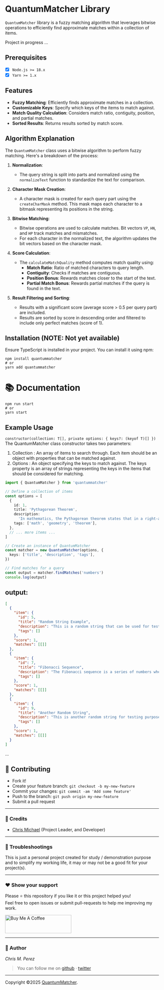 # QuantumMatcher Library

`QuantumMatcher` library is a fuzzy matching algorithm that leverages bitwise operations to efficiently find approximate matches within a collection of items.

Project in progress ...

## Prerequisites

- [x] `Node.js >= 18.x`
- [x] `Yarn >= 1.x`

## Features

- **Fuzzy Matching**: Efficiently finds approximate matches in a collection.
- **Customizable Keys**: Specify which keys of the items to match against.
- **Match Quality Calculation**: Considers match ratio, contiguity, position, and partial matches.
- **Sorted Results**: Returns results sorted by match score.

## Algorithm Explanation

The `QuantumMatcher` class uses a bitwise algorithm to perform fuzzy matching. Here's a breakdown of the process:

1. **Normalization**:

   - The query string is split into parts and normalized using the `normalizeText` function to standardize the text for comparison.

2. **Character Mask Creation**:

   - A character mask is created for each query part using the `createCharMask` method. This mask maps each character to a bitmask representing its positions in the string.

3. **Bitwise Matching**:

   - Bitwise operations are used to calculate matches. Bit vectors `VP`, `HN`, and `HP` track matches and mismatches.
   - For each character in the normalized text, the algorithm updates the bit vectors based on the character mask.

4. **Score Calculation**:

   - The `calculateMatchQuality` method computes match quality using:
     - **Match Ratio**: Ratio of matched characters to query length.
     - **Contiguity**: Checks if matches are contiguous.
     - **Position Bonus**: Rewards matches closer to the start of the text.
     - **Partial Match Bonus**: Rewards partial matches if the query is found in the text.

5. **Result Filtering and Sorting**:
   - Results with a significant score (average score > 0.5 per query part) are included.
   - Results are sorted by score in descending order and filtered to include only perfect matches (score of 1).

## Installation (NOTE: Not yet available)

Ensure TypeScript is installed in your project. You can install it using npm:

```shell
npm install quantummatcher
# or
yarn add quantummatcher
```

# 📚 Documentation

```shell
npm run start
# or
yarn start
```

## Example Usage

`constructor(collection: T[], private options: { keys?: (keyof T)[] })`
The QuantumMatcher class constructor takes two parameters:

1. Collection : An array of items to search through. Each item should be an object with properties that can be matched against.
2. Options : An object specifying the keys to match against. The keys property is an array of strings representing the keys in the items that should be considered for matching.

```typescript
import { QuantumMatcher } from 'quantummatcher'

// Define a collection of items
const options = [
  {
    id: 1,
    title: 'Pythagorean Theorem',
    description:
      'In mathematics, the Pythagorean theorem states that in a right-angled triangle, the square of the hypotenuse is equal to the sum of the squares of the other two sides.',
    tags: ['math', 'geometry', 'theorem'],
  },
  // ... more items ...
]

// Create an instance of QuantumMatcher
const matcher = new QuantumMatcher(options, {
  keys: ['title', 'description', 'tags'],
})

// Find matches for a query
const output = matcher.findMatches('numbers')
console.log(output)
```

## output:

```json
[
  {
    "item": {
      "id": 5,
      "title": "Random String Example",
      "description": "This is a random string that can be used for testing search functionality. It includes special characters like @#$%^&* and numbers like 12345.",
      "tags": []
    },
    "score": 1,
    "matches": [[]]
  },
  {
    "item": {
      "id": 7,
      "title": "Fibonacci Sequence",
      "description": "The Fibonacci sequence is a series of numbers where each number is the sum of the two preceding ones, starting from 0 and 1.",
      "tags": []
    },
    "score": 1,
    "matches": [[]]
  },
  {
    "item": {
      "id": 9,
      "title": "Another Random String",
      "description": "This is another random string for testing purposes. It includes mixed case letters, numbers 67890, and symbols !@#$%^&*().",
      "tags": []
    },
    "score": 1,
    "matches": [[]]
  }
]
```

...

## **:handshake: Contributing**

- Fork it!
- Create your feature branch: `git checkout -b my-new-feature`
- Commit your changes: `git commit -am 'Add some feature'`
- Push to the branch: `git push origin my-new-feature`
- Submit a pull request

---

### **:busts_in_silhouette: Credits**

- [Chris Michael](https://github.com/chrismichaelps) (Project Leader, and Developer)

---

### **:anger: Troubleshootings**

This is just a personal project created for study / demonstration purpose and to simplify my working life, it may or may
not be a good fit for your project(s).

---

### **:heart: Show your support**

Please :star: this repository if you like it or this project helped you!\
Feel free to open issues or submit pull-requests to help me improving my work.

<a href="https://www.buymeacoffee.com/chrismichael" target="_blank"><img src="https://cdn.buymeacoffee.com/buttons/v2/default-red.png" alt="Buy Me A Coffee" style="height: 60px !important;width: 217px !important;" ></a>

---

### **:robot: Author**

_*Chris M. Perez*_

> You can follow me on
> [github](https://github.com/chrismichaelps)&nbsp;&middot;&nbsp;[twitter](https://twitter.com/Chris5855M)

---

Copyright ©2025 [QuantumMatcher](https://github.com/chrismichaelps/quantummatcher).
